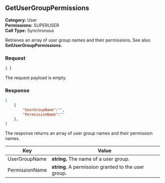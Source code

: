 ## GetUserGroupPermissions

**Category:** User<br />**Permissions:** SUPERUSER<br />**Call Type:** Synchronous

Retrieves an array of user group names and their permissions. See also: **SetUserGroupPermissions.**

### Request

```json
{ }
```

The request payload is empty.

### Response

```json
[
    {
        "UserGroupName":"",
        "PermissionName":""
    },
]
```

The response returns an array of user group names and their permission names.

| Key            | Value                                               |
| -------------- | --------------------------------------------------- |
| UserGroupName  | **string.** The name of a user group.               |
| PermissionName | **string.** A permission granted to the user group. |


